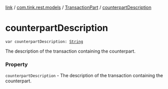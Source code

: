 [link](../../index.md) / [com.tink.rest.models](../index.md) / [TransactionPart](index.md) / [counterpartDescription](./counterpart-description.md)

# counterpartDescription

`var counterpartDescription: `[`String`](https://kotlinlang.org/api/latest/jvm/stdlib/kotlin/-string/index.html)

The description of the transaction containing the counterpart.

### Property

`counterpartDescription` - The description of the transaction containing the counterpart.